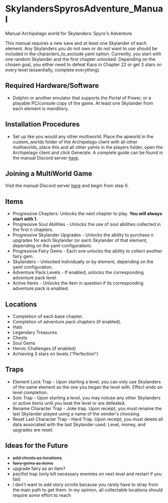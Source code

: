 # SkylandersSpyrosAdventure_Manual
Manual Archipelago world for Skylanders: Spyro's Adventure

This manual requires a new save and at least one Skylander of each element. Any Skylanders you do not own or do not want to use should be included in the characters_to_exclude yaml option. Currently, you start with one random Skylander and the first chapter unlocked. Depending on the chosen goal, you either need to defeat Kaos in Chapter 22 or get 3 stars on every level (essentially, complete everything). 



## Required Hardware/Software

- Dolphin or another emulator that supports the Portal of Power, or a playable PC/console copy of the game. At least one Skylander from each element is manditory.

## Installation Procedures

- Set up like you would any other multiworld. Place the apworld in the custom_worlds folder of the Archipelago client with all other multiworlds, place this and all other yamls in the players folder, open the Archipelago client and click Generate. A complete guide can be found in the manual Discord server <a href=https://discord.com/channels/1097532591650910289/1163846227570462820/1163846227570462820>here</a>.

## Joining a MultiWorld Game

Visit the manual Discord server <a href=https://discord.com/channels/1097532591650910289/1163846227570462820/1163846227570462820>here</a> and begin from step 6.



## Items
* Progressive Chapters: Unlocks the next chapter to play. **You will always start with 1**.
* Progressive Soul Abilities - Unlocks the use of soul abilities collected in the first *n* chapters.
* Progressive Skylander Upgrades - Unlocks the ability to purchase *n* upgrades for each Skylander (or each Skylander of that element, depending on the yaml configuration).
* Progressive Fairy Gems - Each one unlocks the ability to collect another fairy gem. 
* Skylanders - Unlocked individually or by element, depending on the yaml configuration.
* Adventure Pack Levels - If enabled, unlocks the corresponding adventure pack level.
* Active Items - Unlocks the item in question if its corresponding adventure pack is enabled.

## Locations
* Completion of each base chapter.
* Completion of adventure pack chapters (if enabled).
* Hats
* Legendary Treasures
* Chests
* Soul Gems
* Heroic Challenges (if enabled)
* Achieving 3 stars on levels ("Perfection")

## Traps
* Element Lock Trap - Upon starting a level, you can only use Skylanders of the same element as the one you began the level with. Effect ends on level completion.
* Solo Trap - Upon starting a level, you may notuse any other Skylanders or active items until you beat the level or are defeated. 
* Rename Character Trap - Joke trap. Upon receipt, you must rename the last Skylander played using a name of the sender's choosing.
* Reset Last Character Trap - Hard Trap. Upon receipt, you must delete all data associated with the last Skylander used. Level, money, and upgrades are reset.



## Ideas for the Future
* ~~add chests as locations~~
* ~~fairy gems as items~~
* upgrade fairy as an item?
* pacifist trap (only kill necessary enemies on next level and restart if you fail)
* I don't want to add story scrolls because you rarely have to stray from the main path to get them. In my opinion, all collectable locations should require *some* effort to reach